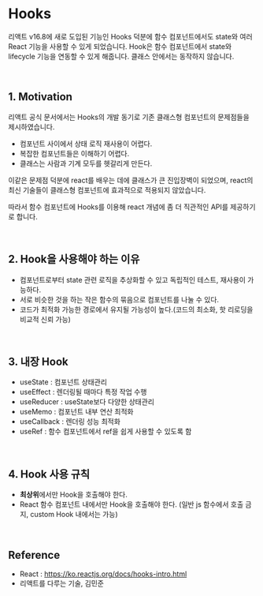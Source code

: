 # Hooks

리액트 v16.8에 새로 도입된 기능인 Hooks 덕분에 함수 컴포넌트에서도 state와 여러 React 기능을 사용할 수 있게 되었습니다. Hook은 함수 컴포넌트에서 state와 lifecycle 기능을 연동할 수 있게 해줍니다. 클래스 안에서는 동작하지 않습니다.

<br>

## 1. Motivation

리액트 공식 문서에서는 Hooks의 개발 동기로 기존 클래스형 컴포넌트의 문제점들을 제시하였습니다.

- 컴포넌트 사이에서 상태 로직 재사용이 어렵다.
- 복잡한 컴포넌트들은 이해하기 어렵다.
- 클래스는 사람과 기계 모두를 헷갈리게 만든다.

이같은 문제점 덕분에 react를 배우는 데에 클래스가 큰 진입장벽이 되었으며, react의 최신 기술들이 클래스형 컴포넌트에 효과적으로 적용되지 않았습니다.

따라서 함수 컴포넌트에 Hooks를 이용해 react 개념에 좀 더 직관적인 API를 제공하기로 합니다.

<br>

## 2. Hook을 사용해야 하는 이유

- 컴포넌트로부터 state 관련 로직을 추상화할 수 있고 독립적인 테스트, 재사용이 가능하다.
- 서로 비슷한 것을 하는 작은 함수의 묶음으로 컴포넌트를 나눌 수 있다.
- 코드가 최적화 가능한 경로에서 유지될 가능성이 높다.(코드의 최소화, 핫 리로딩을 비교적 신뢰 가능)

<br>

## 3. 내장 Hook

- useState : 컴포넌트 상태관리
- useEffect : 렌더링될 때마다 특정 작업 수행
- useReducer : useState보다 다양한 상태관리
- useMemo : 컴포넌트 내부 연산 최적화
- useCallback : 렌더링 성능 최적화
- useRef : 함수 컴포넌트에서 ref을 쉽게 사용할 수 있도록 함

<br>

## 4. Hook 사용 규칙

- <b>최상위</b>에서만 Hook을 호출해야 한다.
- React 함수 컴포넌트 내에서만 Hook을 호출해야 한다. (일반 js 함수에서 호출 금지, custom Hook 내에서는 가능)

<br>

## Reference

- React : https://ko.reactjs.org/docs/hooks-intro.html
- 리액트를 다루는 기술, 김민준
